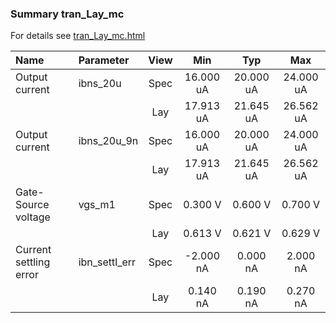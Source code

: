 ### Summary tran_Lay_mc

For details see <a href='tran_Lay_mc.html'>tran_Lay_mc.html</a>

|**Name**|**Parameter**|**View**|**Min** | **Typ** | **Max**|
|:---|:---|:---:|:---:|:---:|:---:|
|Output current|ibns\_20u | Spec | 16.000 uA | 20.000 uA | 24.000 uA |
| | | Lay|17.913 uA | 21.645 uA | 26.562 uA |
|Output current|ibns\_20u\_9n | Spec | 16.000 uA | 20.000 uA | 24.000 uA |
| | | Lay|17.913 uA | 21.645 uA | 26.562 uA |
|Gate-Source voltage|vgs\_m1 | Spec | 0.300 V | 0.600 V | 0.700 V |
| | | Lay|0.613 V | 0.621 V | 0.629 V |
|Current settling error|ibn\_settl\_err | Spec | -2.000 nA | 0.000 nA | 2.000 nA |
| | | Lay|0.140 nA | 0.190 nA | 0.270 nA |
